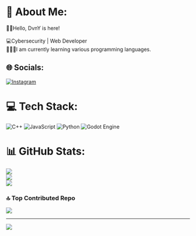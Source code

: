 # 💫 About Me:
🐱‍🏍Hello, DvnY is here!<br><br>💻Cybersecurity | Web Developer<br>📘👨‍💻I am currently learning various programming languages.


## 🌐 Socials:
[![Instagram](https://img.shields.io/badge/Instagram-%23E4405F.svg?logo=Instagram&logoColor=white)](https://instagram.com/dvnydev_) 

# 💻 Tech Stack:
![C++](https://img.shields.io/badge/c++-%2300599C.svg?style=for-the-badge&logo=c%2B%2B&logoColor=white) ![JavaScript](https://img.shields.io/badge/javascript-%23323330.svg?style=for-the-badge&logo=javascript&logoColor=%23F7DF1E) ![Python](https://img.shields.io/badge/python-3670A0?style=for-the-badge&logo=python&logoColor=ffdd54) ![Godot Engine](https://img.shields.io/badge/GODOT-%23FFFFFF.svg?style=for-the-badge&logo=godot-engine) 
# 📊 GitHub Stats:
![](https://github-readme-stats.vercel.app/api?username=dvnyz&theme=dark&hide_border=false&include_all_commits=false&count_private=false)<br/>
![](https://github-readme-streak-stats.herokuapp.com/?user=dvnyz&theme=dark&hide_border=false)<br/>
![](https://github-readme-stats.vercel.app/api/top-langs/?username=dvnyz&theme=dark&hide_border=false&include_all_commits=false&count_private=false&layout=compact)

### 🔝 Top Contributed Repo
![](https://github-contributor-stats.vercel.app/api?username=dvnyz&limit=5&theme=dark&combine_all_yearly_contributions=true)

---
[![](https://visitcount.itsvg.in/api?id=dvnyz&icon=0&color=0)](https://visitcount.itsvg.in)

<!-- Proudly created with GPRM ( https://gprm.itsvg.in ) -->
